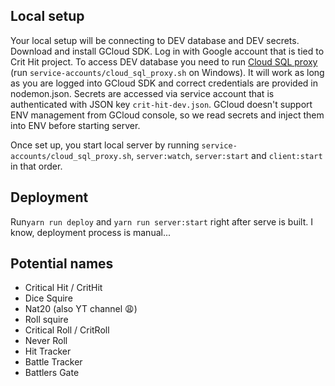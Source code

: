 ## Local setup
Your local setup will be connecting to DEV database and DEV secrets. Download and install GCloud SDK. Log in with Google account that is tied to Crit Hit project. To access DEV database you need to run [Cloud SQL proxy](https://cloud.google.com/sql/docs/mysql/sql-proxy) (run `service-accounts/cloud_sql_proxy.sh` on Windows). It will work as long as you are logged into GCloud SDK and correct credentials are provided in nodemon.json. Secrets are accessed via service account that is authenticated with JSON key `crit-hit-dev.json`. GCloud doesn't support ENV management from GCloud console, so we read secrets and inject them into ENV before starting server.

Once set up, you start local server by running `service-accounts/cloud_sql_proxy.sh`, `server:watch`, `server:start` and `client:start` in that order.

## Deployment
Run`yarn run deploy` and `yarn run server:start` right after serve is built. I know, deployment process is manual...


## Potential names
* Critical Hit / CritHit
* Dice Squire
* Nat20 (also YT channel 😩)
* Roll squire
* Critical Roll / CritRoll
* Never Roll
* Hit Tracker
* Battle Tracker
* Battlers Gate
